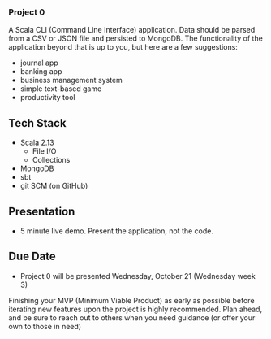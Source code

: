 ### Project 0
A Scala CLI (Command Line Interface) application.  Data should be parsed from a CSV or JSON file and persisted to MongoDB.  The functionality of the application beyond that is up to you, but here are a few suggestions:
- journal app
- banking app
- business management system
- simple text-based game
- productivity tool

## Tech Stack
- Scala 2.13
  - File I/O
  - Collections
- MongoDB
- sbt
- git SCM (on GitHub)

## Presentation
- 5 minute live demo.  Present the application, not the code.

## Due Date
- Project 0 will be presented Wednesday, October 21 (Wednesday week 3)

Finishing your MVP (Minimum Viable Product) as early as possible before iterating new features upon the project is highly recommended.  Plan ahead, and be sure to reach out to others when you need guidance (or offer your own to those in need)
